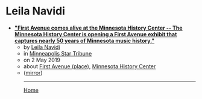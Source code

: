 # Leila Navidi

 - [**"First Avenue comes alive at the Minnesota History Center -- The Minnesota History Center is opening a First Avenue exhibit that captures nearly 50 years of Minnesota music history."**](https://www.startribune.com/first-avenue-comes-alive-at-the-minnesota-history-center/509269541/)<ul><li>by [Leila Navidi](../../authors/leila-navidi/index.md)</li><li>in [Minneapolis Star Tribune](https://www.startribune.com/)</li><li>on 2 May 2019</li><li>about [First Avenue (place)](../../topics/place/first-avenue/index.md), [Minnesota History Center](../../topics/minnesota-history-center/index.md)</li><li>([mirror](https://web.archive.org/web/*/https://www.startribune.com/first-avenue-comes-alive-at-the-minnesota-history-center/509269541/))</li><ul>

----

[Home](../index.md)
